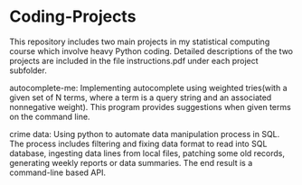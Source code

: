# Coding-Projects
This repository includes two main projects in my statistical computing course which involve heavy Python coding. Detailed descriptions of the two projects are included in the file instructions.pdf under each project subfolder.

autocomplete-me:
Implementing autocomplete using weighted tries(with a given set of N terms, where a term is a query string and an associated nonnegative weight). This program provides suggestions when given terms on the command line.


crime data:
Using python to automate data manipulation process in SQL. The process includes filtering and fixing data format to read into SQL database, ingesting data lines from local files, patching some old records, generating weekly reports or data summaries. The end result is a command-line based API.

